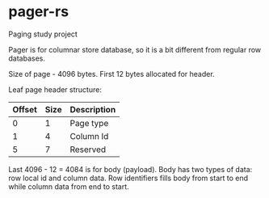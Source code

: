 # pager-rs
Paging study project

Pager is for columnar store database, so it is a bit different from regular row databases.

Size of page - 4096 bytes. First 12 bytes allocated for header.

Leaf page header structure:

|Offset|Size|Description|
|---|---|---|
|0  |1  |Page type|
|1  |4  |Column Id|
|5  |7  |Reserved |

Last 4096 - 12 = 4084 is for body (payload).
Body has two types of data: row local id and column data. Row identifiers fills body from start to end while column data from end to start.



